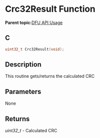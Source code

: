 # Crc32Result Function

**Parent topic:**[DFU API Usage](GUID-601EC36F-434F-4CEE-BF96-232B23F39458.md)

## C

```c
uint32_t Crc32Result(void);
```

## Description

This routine gets/returns the calculated CRC

## Parameters

None

## Returns

*uint32\_t* - Calculated CRC

